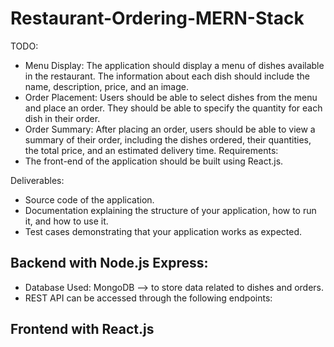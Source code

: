 # Restaurant-Ordering-MERN-Stack

TODO:

- Menu Display: The application should display a menu of dishes available in the restaurant. The information about each dish should include the name, description, price, and an image.
- Order Placement: Users should be able to select dishes from the menu and place an order. They should be able to specify the quantity for each dish in their order.
- Order Summary: After placing an order, users should be able to view a summary of their order, including the dishes ordered, their quantities, the total price, and an estimated delivery time.
  Requirements:
- The front-end of the application should be built using React.js.

Deliverables:

- Source code of the application.
- Documentation explaining the structure of your application, how to run it, and how to use it.
- Test cases demonstrating that your application works as expected.

## Backend with Node.js Express:

- Database Used: MongoDB --> to store data related to dishes and orders.
- REST API can be accessed through the following endpoints:

## Frontend with React.js
